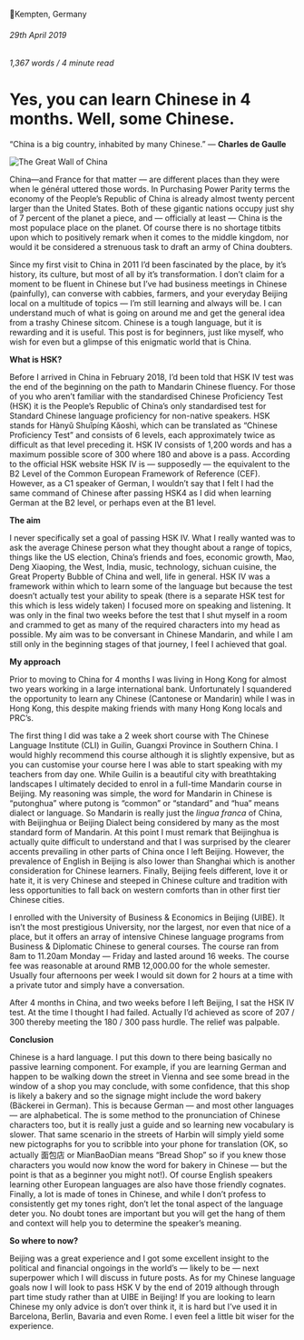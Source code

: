 📍Kempten, Germany

###### 29th April 2019

###### 1,367 words / 4 minute read

# Yes, you can learn Chinese in 4 months. Well, some Chinese.

“China is a big country, inhabited by many Chinese.” ― **Charles de Gaulle**

![The Great Wall of China](static/chinese-001.png)





China—and France for that matter — are different places than they were when le général uttered those words. In Purchasing Power Parity terms the economy of the People’s Republic  of China is already almost twenty percent larger than the United States. Both of these gigantic nations occupy just shy of 7 percent of the  planet a piece, and — officially at least — China is the most populace  place on the planet. Of course there is no shortage titbits upon which  to positively remark when it comes to the middle kingdom, nor would it  be considered a strenuous task to draft an army of China doubters.

Since my first visit to China in 2011 I’d been fascinated by the place, by  it’s history, its culture, but most of all by it’s transformation. I  don’t claim for a moment to be fluent in Chinese but I’ve had business  meetings in Chinese (painfully), can converse with cabbies, farmers, and your everyday Beijing local on a multitude of topics — I’m still  learning and always will be. I can understand much of what is going on  around me and get the general idea from a trashy Chinese sitcom. Chinese is a tough language, but it is rewarding and it is useful. This post is for beginners, just like myself, who wish for even but a glimpse of  this enigmatic world that is China.

**What is HSK?**

Before I arrived in China in February 2018, I’d been told that HSK IV test was the end of the beginning on the path to Mandarin Chinese fluency. For  those of you who aren’t familiar with the standardised Chinese  Proficiency Test (HSK) it is the People’s Republic of China’s only  standardised test for Standard Chinese language proficiency for  non-native speakers. HSK stands for Hànyǔ Shuǐpíng Kǎoshì, which can be  translated as “Chinese Proficiency Test” and consists of 6 levels, each  approximately twice as difficult as that level preceding it. HSK IV  consists of 1,200 words and has a maximum possible score of 300 where  180 and above is a pass. According to the official HSK website HSK IV is — supposedly — the equivalent to the B2 Level of the Common European  Framework of Reference (CEF). However, as a C1 speaker of German, I  wouldn’t say that I felt I had the same command of Chinese after passing HSK4 as I did when learning German at the B2 level, or perhaps even at  the B1 level.

**The aim**

I never specifically set a goal of passing HSK IV. What I really wanted  was to ask the average Chinese person what they thought about a range of topics, things like the US election, China’s friends and foes, economic growth, Mao, Deng Xiaoping, the West, India, music, technology, sichuan cuisine, the Great Property Bubble of China and well, life in general.  HSK IV was a framework within which to learn some of the language but  because the test doesn’t actually test your ability to speak (there is a separate HSK test for this which is less widely taken) I focused more  on speaking and listening. It was only in the final two weeks before the test that I shut myself in a room and crammed to get as many of the  required characters into my head as possible. My aim was to be  conversant in Chinese Mandarin, and while I am still only in the  beginning stages of that journey, I feel I achieved that goal.

**My approach**

Prior to moving to China for 4 months I was living in Hong Kong for almost  two years working in a large international bank. Unfortunately I  squandered the opportunity to learn any Chinese (Cantonese or Mandarin)  while I was in Hong Kong, this despite making friends with many Hong  Kong locals and PRC’s.

The first thing I did was take a 2 week short course with The Chinese  Language Institute (CLI) in Guilin, Guangxi Province in Southern China. I would highly recommend this course although it is slightly expensive,  but as you can customise your course here I was able to start speaking  with my teachers from day one. While Guilin is a beautiful city with  breathtaking landscapes I ultimately decided to enrol in a full-time  Mandarin course in Beijing. My reasoning was simple, the word for  Mandarin in Chinese is “putonghua” where putong is “common” or  “standard” and “hua” means dialect or language. So Mandarin is really  just the *lingua franca* of China, with Beijinghua or  Beijing Dialect being considered by many as the most standard form of  Mandarin. At this point I must remark that Beijinghua is actually quite  difficult to understand and that I was surprised by the clearer accents  prevailing in other parts of China once I left Beijing. However, the  prevalence of English in Beijing is also lower than Shanghai which is  another consideration for Chinese learners. Finally, Beijing feels  different, love it or hate it, it is very Chinese and steeped in Chinese culture and tradition with less opportunities to fall back on western  comforts than in other first tier Chinese cities.

I enrolled with the University of Business & Economics in Beijing  (UIBE). It isn’t the most prestigious University, nor the largest, nor  even that nice of a place, but it offers an array of intensive Chinese  language programs from Business & Diplomatic Chinese to general  courses. The course ran from 8am to 11.20am Monday — Friday and lasted  around 16 weeks. The course fee was reasonable at around RMB 12,000.00  for the whole semester. Usually four afternoons per week I would sit  down for 2 hours at a time with a private tutor and simply have a  conversation.

After 4 months in China, and two weeks before I left Beijing, I sat the HSK  IV test. At the time I thought I had failed. Actually I’d achieved as  score of 207 / 300 thereby meeting the 180 / 300 pass hurdle. The relief was palpable.

**Conclusion**

Chinese is a hard language. I put this down to there being basically no passive learning component. For example, if you are learning German and happen  to be walking down the street in Vienna and see some bread in the window of a shop you may conclude, with some confidence, that this shop is  likely a bakery and so the signage might include the word bakery  (Bäckerei in German). This is because German — and most other languages — are alphabetical. The is some method to the pronunciation of Chinese  characters too, but it is really just a guide and so learning new  vocabulary is slower. That same scenario in the streets of Harbin will  simply yield some new pictographs for you to scribble into your phone  for translation (OK, so actually 面包店 or MianBaoDian means “Bread Shop”  so if you knew those characters you would now know the word for bakery  in Chinese — but the point is that as a beginner you might not!). Of  course English speakers learning other European languages are also have  those friendly cognates. Finally, a lot is made of tones in Chinese, and while I don’t profess to consistently get my tones right, don’t let the tonal aspect of the language deter you. No doubt tones are important  but you will get the hang of them and context will help you to determine the speaker’s meaning.

**So where to now?**

Beijing was a great experience and I got some excellent insight to the  political and financial ongoings in the world’s — likely to be — next  superpower which I will discuss in future posts. As for my Chinese  language goals now I will look to pass HSK V by the end of 2019 although through part time study rather than at UIBE in Beijing! If you are  looking to learn Chinese my only advice is don’t over think it, it is  hard but I’ve used it in Barcelona, Berlin, Bavaria and even Rome. I  even feel a little bit wiser for the experience.
